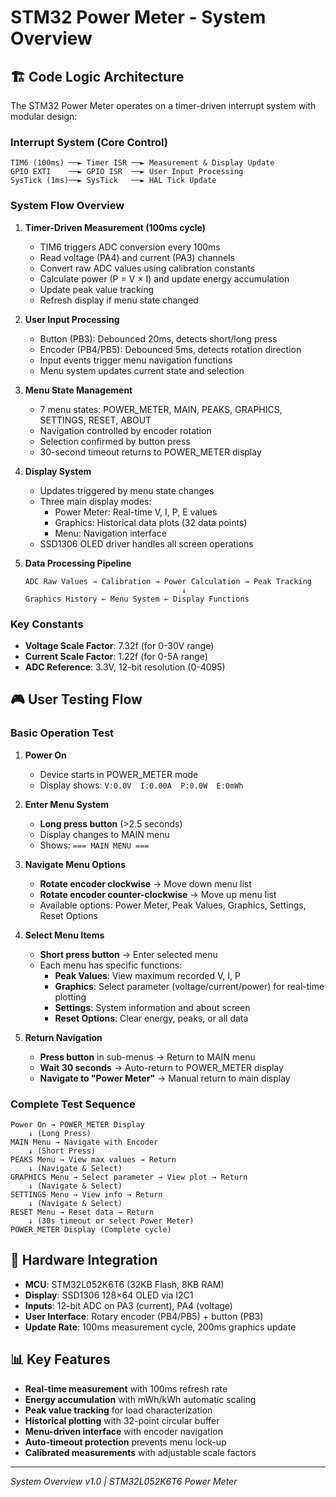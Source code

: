# STM32 Power Meter - System Overview

## 🏗️ Code Logic Architecture

The STM32 Power Meter operates on a timer-driven interrupt system with modular design:

### Interrupt System (Core Control)
```
TIM6 (100ms) ──► Timer ISR ──► Measurement & Display Update
GPIO EXTI    ──► GPIO ISR  ──► User Input Processing  
SysTick (1ms)──► SysTick   ──► HAL Tick Update
```

### System Flow Overview

1. **Timer-Driven Measurement (100ms cycle)**
   - TIM6 triggers ADC conversion every 100ms
   - Read voltage (PA4) and current (PA3) channels
   - Convert raw ADC values using calibration constants
   - Calculate power (P = V × I) and update energy accumulation
   - Update peak value tracking
   - Refresh display if menu state changed

2. **User Input Processing**
   - Button (PB3): Debounced 20ms, detects short/long press
   - Encoder (PB4/PB5): Debounced 5ms, detects rotation direction
   - Input events trigger menu navigation functions
   - Menu system updates current state and selection

3. **Menu State Management**
   - 7 menu states: POWER_METER, MAIN, PEAKS, GRAPHICS, SETTINGS, RESET, ABOUT
   - Navigation controlled by encoder rotation
   - Selection confirmed by button press
   - 30-second timeout returns to POWER_METER display

4. **Display System**
   - Updates triggered by menu state changes
   - Three main display modes:
     - Power Meter: Real-time V, I, P, E values
     - Graphics: Historical data plots (32 data points)
     - Menu: Navigation interface
   - SSD1306 OLED driver handles all screen operations

5. **Data Processing Pipeline**
   ```
   ADC Raw Values → Calibration → Power Calculation → Peak Tracking
                                      ↓
   Graphics History ← Menu System ← Display Functions
   ```

### Key Constants
- **Voltage Scale Factor**: 7.32f (for 0-30V range)
- **Current Scale Factor**: 1.22f (for 0-5A range)  
- **ADC Reference**: 3.3V, 12-bit resolution (0-4095)

## 🎮 User Testing Flow

### Basic Operation Test
1. **Power On**
   - Device starts in POWER_METER mode
   - Display shows: `V:0.0V  I:0.00A  P:0.0W  E:0mWh`

2. **Enter Menu System**
   - **Long press button** (>2.5 seconds)
   - Display changes to MAIN menu
   - Shows: `=== MAIN MENU ===`

3. **Navigate Menu Options**
   - **Rotate encoder clockwise** → Move down menu list
   - **Rotate encoder counter-clockwise** → Move up menu list
   - Available options: Power Meter, Peak Values, Graphics, Settings, Reset Options

4. **Select Menu Items**
   - **Short press button** → Enter selected menu
   - Each menu has specific functions:
     - **Peak Values**: View maximum recorded V, I, P
     - **Graphics**: Select parameter (voltage/current/power) for real-time plotting
     - **Settings**: System information and about screen
     - **Reset Options**: Clear energy, peaks, or all data

5. **Return Navigation**
   - **Press button** in sub-menus → Return to MAIN menu
   - **Wait 30 seconds** → Auto-return to POWER_METER display
   - **Navigate to "Power Meter"** → Manual return to main display

### Complete Test Sequence
```
Power On → POWER_METER Display
    ↓ (Long Press)
MAIN Menu → Navigate with Encoder
    ↓ (Short Press)
PEAKS Menu → View max values → Return
    ↓ (Navigate & Select)
GRAPHICS Menu → Select parameter → View plot → Return
    ↓ (Navigate & Select) 
SETTINGS Menu → View info → Return
    ↓ (Navigate & Select)
RESET Menu → Reset data → Return
    ↓ (30s timeout or select Power Meter)
POWER_METER Display (Complete cycle)
```

## 🔧 Hardware Integration

- **MCU**: STM32L052K6T6 (32KB Flash, 8KB RAM)
- **Display**: SSD1306 128×64 OLED via I2C1
- **Inputs**: 12-bit ADC on PA3 (current), PA4 (voltage)
- **User Interface**: Rotary encoder (PB4/PB5) + button (PB3)
- **Update Rate**: 100ms measurement cycle, 200ms graphics update

## 📊 Key Features

- **Real-time measurement** with 100ms refresh rate
- **Energy accumulation** with mWh/kWh automatic scaling
- **Peak value tracking** for load characterization  
- **Historical plotting** with 32-point circular buffer
- **Menu-driven interface** with encoder navigation
- **Auto-timeout protection** prevents menu lock-up
- **Calibrated measurements** with adjustable scale factors

---
*System Overview v1.0 | STM32L052K6T6 Power Meter*